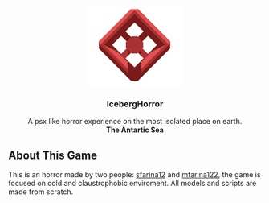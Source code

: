 <div align="center">
  <img src="https://github.com/mfarina122/IcebergHorror/blob/main/HorrorGame/Assets/Texture/github/Icewrecker_logo.png">
  <h3>IcebergHorror</h3>

  <p>
    A psx like horror experience on the most isolated place on earth.</br>
    <strong>The Antartic Sea</strong>
  </p>
</div>

## About This Game
This is an horror made by two people: [sfarina12](https://github.com/sfarina12) and [mfarina122](https://github.com/mfarina122), the game is focused on cold and claustrophobic enviroment.
All models and scripts are made from scratch.
